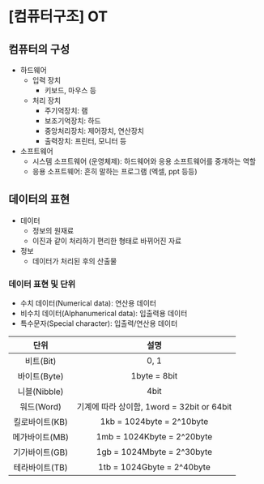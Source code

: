 # [컴퓨터구조] OT

## 컴퓨터의 구성
- 하드웨어
    - 입력 장치
        - 키보드, 마우스 등
    - 처리 장치
        - 주기억장치: 램
        - 보조기억장치: 하드
        - 중앙처리장치: 제어장치, 연산장치
        - 출력장치: 프린터, 모니터 등
- 소프트웨어
    - 시스템 소프트웨어 (운영체제): 하드웨어와 응용 소프트웨어를 중개하는 역할
    - 응용 소프트웨어: 흔히 말하는 프로그램 (엑셀, ppt 등등)

## 데이터의 표현
- 데이터
    - 정보의 원재료
    - 이진과 같이 처리하기 편리한 형태로 바뀌어진 자료
- 정보
    - 데이터가 처리된 후의 산출물

### 데이터 표현 및 단위
- 수치 데이터(Numerical data): 연산용 데이터
- 비수치 데이터(Alphanumerical data): 입출력용 데이터
- 특수문자(Special character): 입출력/연산용 데이터

|단위|설명|
|:---:|:---:|
|비트(Bit)|0, 1|
|바이트(Byte)|1byte = 8bit|
|니블(Nibble)|4bit|
|워드(Word)|기계에 따라 상이함, 1word = 32bit or 64bit|
|킬로바이트(KB)|1kb = 1024byte = 2^10byte|
|메가바이트(MB)|1mb = 1024Kbyte = 2^20byte|
|기가바이트(GB)|1gb = 1024Mbyte = 2^30byte|
|테라바이트(TB)|1tb = 1024Gbyte = 2^40byte|
